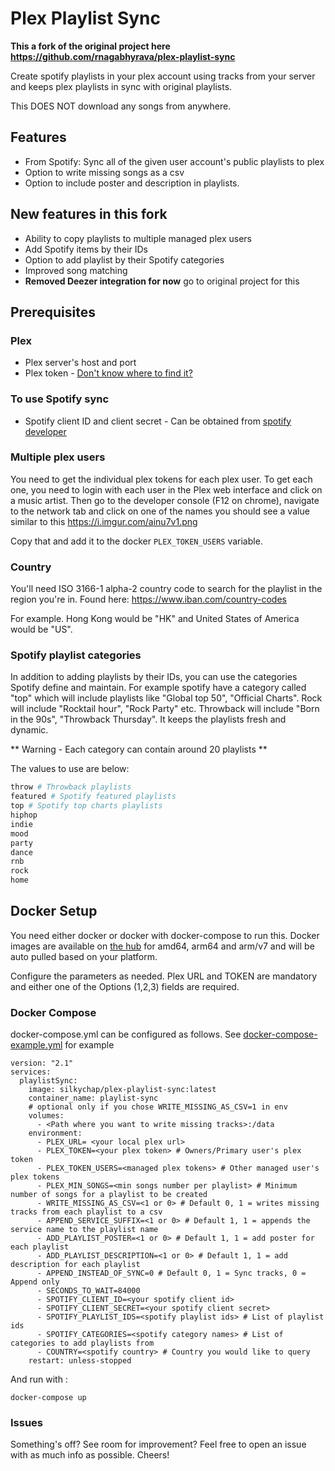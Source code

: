 # Plex Playlist Sync

**This a fork of the original project here https://github.com/rnagabhyrava/plex-playlist-sync**

Create spotify playlists in your plex account using tracks from your server and keeps plex playlists in sync with original playlists. 

This DOES NOT download any songs from anywhere.

## Features
* From Spotify: Sync all of the given user account's public playlists to plex
* Option to write missing songs as a csv
* Option to include poster and description in playlists.

## New features in this fork

- Ability to copy playlists to multiple managed plex users
- Add Spotify items by their IDs
- Option to add playlist by their Spotify categories
- Improved song matching
- **Removed Deezer integration for now** go to original project for this


## Prerequisites
### Plex
* Plex server's host and port
* Plex token - [Don't know where to find it?](https://support.plex.tv/articles/204059436-finding-an-authentication-token-x-plex-token/)

### To use Spotify sync
* Spotify client ID and client secret - Can be obtained from [spotify developer](https://developer.spotify.com/dashboard/login)

### Multiple plex users

You need to get the individual plex tokens for each plex user. To get each one, you need to login with each user in the Plex web interface and click on a music artist. Then go to the developer console (F12 on chrome), navigate to the network tab and click on one of the names you should see a value similar to this https://i.imgur.com/ainu7v1.png

Copy that and add it to the docker `PLEX_TOKEN_USERS` variable.

### Country

You'll need ISO 3166-1 alpha-2 country code to search for the playlist in the region you're in. Found here: https://www.iban.com/country-codes

For example. Hong Kong would be "HK" and United States of America would be "US". 

### Spotify playlist categories

In addition to adding playlists by their IDs, you can use the categories Spotify define and maintain. For example spotify have a category called "top" which will include playlists like "Global top 50", "Official Charts". Rock will include "Rocktail hour", "Rock Party" etc. Throwback will include "Born in the 90s", "Throwback Thursday". It keeps the playlists fresh and dynamic.

** Warning - Each category can contain around 20 playlists **

The values to use are below:

```python
throw # Throwback playlists
featured # Spotify featured playlists
top # Spotify top charts playlists
hiphop
indie
mood
party
dance
rnb
rock
home
```

## Docker Setup
You need either docker or docker with docker-compose to run this. Docker images are available on [the hub](https://hub.docker.com/r/rnagabhyrava/plexplaylistsync/tags) for amd64, arm64 and arm/v7 and will be auto pulled based on your platform.

Configure the parameters as needed. Plex URL and TOKEN are mandatory and either one of the Options (1,2,3) fields are required.

### Docker Compose

docker-compose.yml can be configured as follows. See [docker-compose-example.yml](https://github.com/rnagabhyrava/plex-playlist-sync/blob/main/docker-compose-example.yml) for example
```
version: "2.1"
services:
  playlistSync:
    image: silkychap/plex-playlist-sync:latest
    container_name: playlist-sync
    # optional only if you chose WRITE_MISSING_AS_CSV=1 in env
    volumes:
      - <Path where you want to write missing tracks>:/data
    environment:
      - PLEX_URL= <your local plex url>
      - PLEX_TOKEN=<your plex token> # Owners/Primary user's plex token
      - PLEX_TOKEN_USERS=<managed plex tokens> # Other managed user's plex tokens
      - PLEX_MIN_SONGS=<min songs number per playlist> # Minimum number of songs for a playlist to be created
      - WRITE_MISSING_AS_CSV=<1 or 0> # Default 0, 1 = writes missing tracks from each playlist to a csv
      - APPEND_SERVICE_SUFFIX=<1 or 0> # Default 1, 1 = appends the service name to the playlist name
      - ADD_PLAYLIST_POSTER=<1 or 0> # Default 1, 1 = add poster for each playlist
      - ADD_PLAYLIST_DESCRIPTION=<1 or 0> # Default 1, 1 = add description for each playlist
      - APPEND_INSTEAD_OF_SYNC=0 # Default 0, 1 = Sync tracks, 0 = Append only
      - SECONDS_TO_WAIT=84000
      - SPOTIFY_CLIENT_ID=<your spotify client id>
      - SPOTIFY_CLIENT_SECRET=<your spotify client secret>
      - SPOTIFY_PLAYLIST_IDS=<spotify playlist ids> # List of playlist ids
      - SPOTIFY_CATEGORIES=<spotify category names> # List of categories to add playlists from
      - COUNTRY=<spotify country> # Country you would like to query
    restart: unless-stopped

```
And run with :
```
docker-compose up
```

### Issues
Something's off? See room for improvement? Feel free to open an issue with as much info as possible. Cheers!
